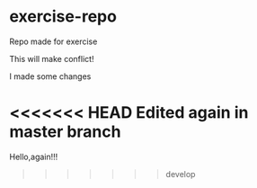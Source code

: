 # exercise-repo
Repo made for exercise

This will make conflict!

I made some changes

<<<<<<< HEAD
Edited again in master branch
=======
Hello,again!!!
>>>>>>> develop
